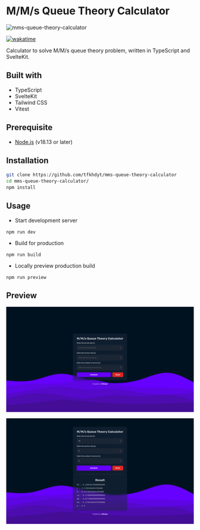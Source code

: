 # M/M/s Queue Theory Calculator

![mms-queue-theory-calculator](https://socialify.git.ci/tfkhdyt/mms-queue-theory-calculator/image?description=1&descriptionEditable=Calculator%20to%20solve%20M%2FM%2Fs%20queue%20theory%20problem%2C%20written%20in%20TypeScript%20and%20SvelteKit.&font=Inter&language=1&name=1&owner=1&pattern=Plus&theme=Dark)

[![wakatime](https://wakatime.com/badge/user/ed90b2f4-eee2-4404-b5d5-45052ba72313/project/df20d3f2-12dc-4f0f-b438-63f667024b35.svg)](https://wakatime.com/badge/user/ed90b2f4-eee2-4404-b5d5-45052ba72313/project/df20d3f2-12dc-4f0f-b438-63f667024b35)

Calculator to solve M/M/s queue theory problem, written in TypeScript and SvelteKit.

## Built with

- TypeScript
- SvelteKit
- Tailwind CSS
- Vitest

## Prerequisite

- [Node.js](https://nodejs.org/en/) (v18.13 or later)

## Installation

```bash
git clone https://github.com/tfkhdyt/mms-queue-theory-calculator
cd mms-queue-theory-calculator/
npm install
```

## Usage

- Start development server

```npm
npm run dev
```

- Build for production

```npm
npm run build
```

- Locally preview production build

```npm
npm run preview
```

## Preview

![preview-1](./static/Screenshot_20230108_083004.png)

![preview-2](./static/Screenshot_20230108_083019.png)
